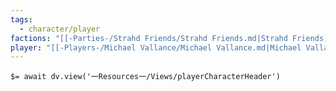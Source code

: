 ```yaml
---
tags:
  - character/player
factions: "[[-Parties-/Strahd Friends/Strahd Friends.md|Strahd Friends]]"
player: "[[-Players-/Michael Vallance/Michael Vallance.md|Michael Vallance]]"
---
```


`$= await dv.view('一Resources一/Views/playerCharacterHeader')`

